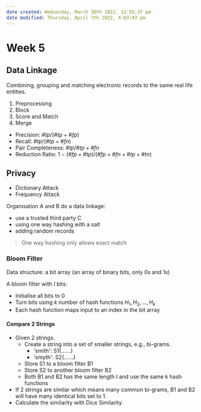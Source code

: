 ```yaml
---
date created: Wednesday, March 30th 2022, 12:55:37 pm
date modified: Thursday, April 7th 2022, 4:03:03 pm
---
```


# Week 5

## Data Linkage

Combining, grouping and matching electronic records to the same real life entities.

1. Preprocessing
2. Block
3. Score and Match
4. Merge

- Precision: $\#tp / (\#tp + \#fp)$
- Recall: $\#tp / (\#tp + \#fn)$
- Pair Completeness: $\#tp / \#tp + \#fn$
- Reduction Ratio: $1 - (\#fp + \#tp) / (\#fp + \#fn + \#tp + \#tn)$

## Privacy

- Dictionary Attack
- Frequency Attack

Organisation A and B do a data linkage:

- use a trusted third party C
- using one way hashing with a salt
- adding random records

> One way hashing only allows exact match

### Bloom Filter

Data structure: a bit array (an array of binary bits, only 0s and 1s)

A bloom filter with $I$ bits:

- Initialise all bits to 0
- Turn bits using $k$ number of hash functions $H_1, H_2, …, H_k$
- Each hash function maps input to an index in the bit array

#### Compare 2 Strings

- Given 2 strings.
  - Create a string into a set of smaller strings, e.g., bi-grams.
    - 'smith': S1{……}
    - 'smyth': S2{……}
  - Store S1 to a bloom filter B1
  - Store S2 to another bloom filter B2
  - Both B1 and B2 has the same length I and use the same k hash functions
- If 2 strings are similar which means many common bi-grams, B1 and B2 will have many identical bits set to 1.
- Calculate the similarity with Dice Similarity
